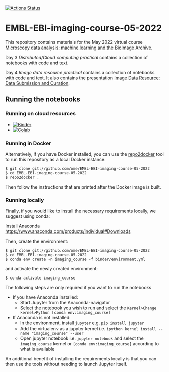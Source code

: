 [![Actions Status](https://github.com/ome/EMBL-EBI-imaging-course-05-2022/workflows/repo2docker/badge.svg)](https://github.com/ome/EMBL-EBI-imaging-course-05-2022/actions)

# EMBL-EBI-imaging-course-05-2022

This repository contains materials for the May 2022 virtual course [Microscopy data analysis: machine learning and the BioImage Archive]( https://www.ebi.ac.uk/training/events/microscopy-data-analysis-machine-learning-and-bioimage-archive-2022).

Day 3 *Distributed/Cloud computing practical* contains a collection of notebooks with code and text.

Day 4 *Image data resource practical* contains a collection of notebooks with code and text. It also contains the presentation
[Image Data Resource: Data Submission and Curation](Day_4/EMBL_EBI_Workshop.pdf).


## Running the notebooks

### Running on cloud resources

* [![Binder](https://mybinder.org/badge_logo.svg)](https://mybinder.org/v2/gh/ome/EMBL-EBI-imaging-course-05-2022/main)
* [![Colab](https://colab.research.google.com/assets/colab-badge.svg)](https://colab.research.google.com/github/ome/EMBL-EBI-imaging-course-05-2022/)

### Running in Docker


Alternatively, if you have Docker installed, you can use the [repo2docker](https://repo2docker.readthedocs.io/en/latest/)
tool to run this repository as a local Docker instance:

    $ git clone git://github.com/ome/EMBL-EBI-imaging-course-05-2022
    $ cd EMBL-EBI-imaging-course-05-2022
    $ repo2docker .

Then follow the instructions that are printed after the Docker image is built.


### Running locally

Finally, if you would like to install the necessary requirements locally,
we suggest using conda:

Install Anaconda https://www.anaconda.com/products/individual#Downloads

Then, create the environment:

    $ git clone git://github.com/ome/EMBL-EBI-imaging-course-05-2022
    $ cd EMBL-EBI-imaging-course-05-2022
    $ conda env create -n imaging_course -f binder/environment.yml

and activate the newly created environment:

    $ conda activate imaging_course

The following steps are only required if you want to run the notebooks

* If you have Anaconda installed:
  * Start Jupyter from the Anaconda-navigator
  * Select the notebook you wish to run and select the ``Kernel>Change kernel>Python [conda env:imaging_course]``
* If Anaconda is not installed:
  * In the environment, install ``jupyter`` e.g. ``pip install jupyter``
  * Add the virtualenv as a jupyter kernel i.e. ``ipython kernel install --name "imaging_course" --user``
  * Open jupyter notebook i.e. ``jupyter notebook`` and select the ``imaging_course`` kernel or ``[conda env:imaging_course]`` according to what is available


An additional benefit of installing the requirements locally is that you
can then use the tools without needing to launch Jupyter itself.
